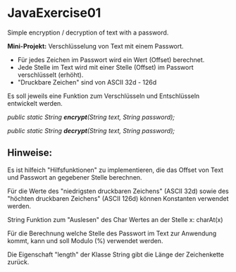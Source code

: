 # JavaExercise01
Simple encryption / decryption of text with a password.


__Mini-Projekt:__ Verschlüsselung von Text mit einem Passwort.
* Für jedes Zeichen im Passwort wird ein Wert (Offset) berechnet.
* Jede Stelle im Text wird mit einer Stelle (Offset) im Passwort verschlüsselt (erhöht).
* "Druckbare Zeichen" sind von ASCII 32d - 126d

Es soll jeweils eine Funktion zum Verschlüsseln und Entschlüsseln entwickelt werden.

_public static String __encrypt__(String text, String password);_

_public static String __decrypt__(String text, String password);_

Hinweise:
---------
Es ist hilfeich "Hilfsfunktionen" zu implementieren, die das Offset von Text und Passwort an 
gegebener Stelle berechnen.

Für die Werte des "niedrigsten druckbaren Zeichens" (ASCII 32d) sowie des "höchten druckbaren Zeichens"
(ASCII 126d) können Konstanten verwendet werden.

String Funktion zum "Auslesen" des Char Wertes an der Stelle x: charAt(x)

Für die Berechnung welche Stelle des Passwort im Text zur Anwendung kommt, kann und soll Modulo (%)
verwendet werden.

Die Eigenschaft "length" der Klasse String gibt die Länge der Zeichenkette zurück.
